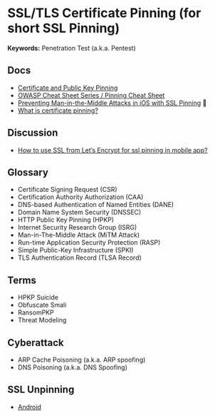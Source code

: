 # SSL/TLS Certificate Pinning (for short SSL Pinning)

<!--
http://labs.siteblindado.com/2020/02/bypass-ssl-pinning.html

https://medium.com/@anuj.rai2489/ssl-pinning-254fa8ca2109

iXGuard / RASP
-->

<!--
https://github.com/Eltion/Tiktok-SSL-Pinning-Bypass
https://github.com/Eltion/Instagram-SSL-Pinning-Bypass
https://github.com/Eltion/Facebook-SSL-Pinning-Bypass
-->

<!--
https://security.stackexchange.com/questions/169913/ios-android-certificate-pinning-with-lets-encrypt
-->

**Keywords:** Penetration Test (a.k.a. Pentest)

## Docs

- [Certificate and Public Key Pinning](https://owasp.org/www-community/controls/Certificate_and_Public_Key_Pinning)
- [OWASP Cheat Sheet Series / Pinning Cheat Sheet](https://cheatsheetseries.owasp.org/cheatsheets/Pinning_Cheat_Sheet.html)
- [Preventing Man-in-the-Middle Attacks in iOS with SSL Pinning](https://kodeco.com/1484288-preventing-man-in-the-middle-attacks-in-ios-with-ssl-pinning) 🌟
- [What is certificate pinning?](https://digicert.com/blog/certificate-pinning-what-is-certificate-pinning)

## Discussion

- [How to use SSL from Let’s Encrypt for ssl pinning in mobile app?](https://community.letsencrypt.org/t/how-to-use-ssl-from-lets-encrypt-for-ssl-pinning-in-mobile-app/135720/14)

## Glossary

- Certificate Signing Request (CSR)
- Certification Authority Authorization (CAA)
- DNS-based Authentication of Named Entities (DANE)
- Domain Name System Security (DNSSEC)
- HTTP Public Key Pinning (HPKP)
- Internet Security Research Group (ISRG)
- Man-in-The-Middle Attack (MiTM Attack)
- Run-time Application Security Protection (RASP)
- Simple Public-Key Infrastructure (SPKI)
- TLS Authentication Record (TLSA Record)

## Terms

- HPKP Suicide
- Obfuscate Smali
- RansomPKP
- Threat Modeling

## Cyberattack

- ARP Cache Poisoning (a.k.a. ARP spoofing)
- DNS Poisoning (a.k.a. DNS Spoofing)

## SSL Unpinning

- [Android](./android.md)

<!-- ## Tips -->

<!-- ### Cert Manager -->

<!--
https://github.com/cert-manager/cert-manager/issues/2402
https://github.com/cert-manager/cert-manager/issues/2239
https://github.com/cert-manager/cert-manager/issues/3954
-->

<!-- ```sh
#
kubectl get certificate
```

```yml
---
apiVersion: cert-manager.io/v1
kind: Certificate
metadata:
  name: letsencrypt-cert
spec:
  dnsNames:
    - 'example.com'
    - '*.example.com'
  secretName: letsencrypt-cert-secret
  issuerRef:
    name: example-letsencrypt
  privateKey:
    rotationPolicy: Never
``` -->
